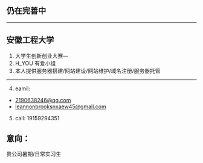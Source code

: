 ## 仍在完善中
*** 
## 安徽工程大学
1. 大学生创新创业大赛—
2. H_YOU 有爱小组
3. 本人提供服务器搭建/网站建设/网站维护/域名注册/服务器托管
*** 
4. eamil: 
* 2190638246@qq.com
* leannonbrooksnxaew45@gmail.com
5. call: 19159294351

## 意向：
贵公司暑期/日常实习生
